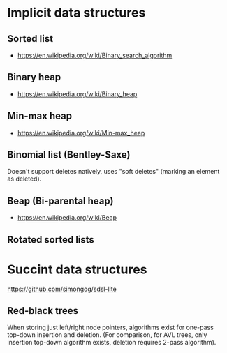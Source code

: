 # Implicit data structures

## Sorted list

* https://en.wikipedia.org/wiki/Binary_search_algorithm

## Binary heap

* https://en.wikipedia.org/wiki/Binary_heap

## Min-max heap

* https://en.wikipedia.org/wiki/Min-max_heap

## Binomial list (Bentley-Saxe)

Doesn't support deletes natively, uses "soft deletes" (marking an element
as deleted).

## Beap (Bi-parental heap)

* https://en.wikipedia.org/wiki/Beap

## Rotated sorted lists


# Succint data structures

https://github.com/simongog/sdsl-lite

## Red-black trees

When storing just left/right node pointers, algorithms exist for one-pass
top-down insertion and deletion. (For comparison, for AVL trees, only
insertion top-down algorithm exists, deletion requires 2-pass algorithm).
